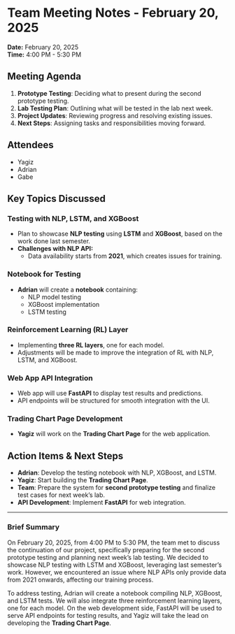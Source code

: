 # Team Meeting Notes - February 20, 2025

**Date:** February 20, 2025  
**Time:** 4:00 PM - 5:30 PM  

## Meeting Agenda
1. **Prototype Testing**: Deciding what to present during the second prototype testing.  
2. **Lab Testing Plan**: Outlining what will be tested in the lab next week.  
3. **Project Updates**: Reviewing progress and resolving existing issues.  
4. **Next Steps**: Assigning tasks and responsibilities moving forward.  

## Attendees
- Yagiz  
- Adrian  
- Gabe  

## Key Topics Discussed

### Testing with NLP, LSTM, and XGBoost
- Plan to showcase **NLP testing** using **LSTM** and **XGBoost**, based on the work done last semester.
- **Challenges with NLP API:**  
  - Data availability starts from **2021**, which creates issues for training.  

### Notebook for Testing
- **Adrian** will create a **notebook** containing:  
  - NLP model testing  
  - XGBoost implementation  
  - LSTM testing  

### Reinforcement Learning (RL) Layer
- Implementing **three RL layers**, one for each model.  
- Adjustments will be made to improve the integration of RL with NLP, LSTM, and XGBoost.  

### Web App API Integration
- Web app will use **FastAPI** to display test results and predictions.  
- API endpoints will be structured for smooth integration with the UI.  

### Trading Chart Page Development
- **Yagiz** will work on the **Trading Chart Page** for the web application.  

## Action Items & Next Steps
- **Adrian**: Develop the testing notebook with NLP, XGBoost, and LSTM.  
- **Yagiz**: Start building the **Trading Chart Page**.  
- **Team**: Prepare the system for **second prototype testing** and finalize test cases for next week’s lab.  
- **API Development**: Implement **FastAPI** for web integration.  

---

### **Brief Summary**

On February 20, 2025, from 4:00 PM to 5:30 PM, the team met to discuss the continuation of our project, specifically preparing for the second prototype testing and planning next week’s lab testing. We decided to showcase NLP testing with LSTM and XGBoost, leveraging last semester’s work. However, we encountered an issue where NLP APIs only provide data from 2021 onwards, affecting our training process.

To address testing, Adrian will create a notebook compiling NLP, XGBoost, and LSTM tests. We will also integrate three reinforcement learning layers, one for each model. On the web development side, FastAPI will be used to serve API endpoints for testing results, and Yagiz will take the lead on developing the **Trading Chart Page**.
